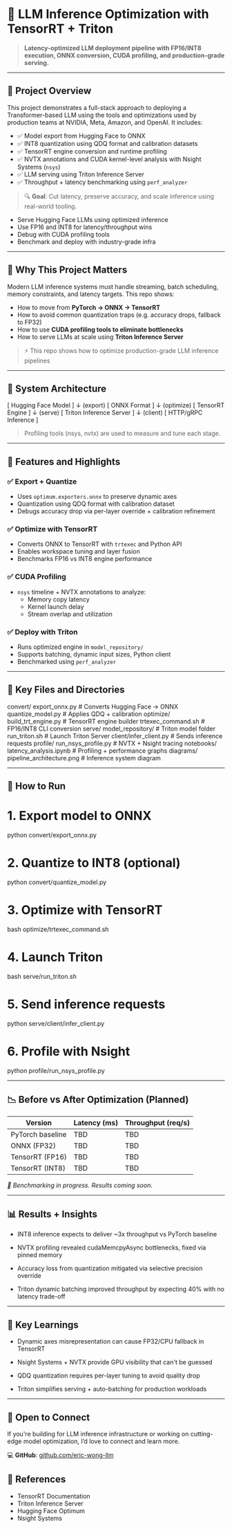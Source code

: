 # 🚀 LLM Inference Optimization with TensorRT + Triton

> **Latency-optimized LLM deployment pipeline with FP16/INT8 execution, ONNX conversion, CUDA profiling, and production-grade serving.**

---

## 📌 Project Overview

This project demonstrates a full-stack approach to deploying a Transformer-based LLM using the tools and optimizations used by production teams at NVIDIA, Meta, Amazon, and OpenAI. It includes:

- ✅ Model export from Hugging Face to ONNX  
- ✅ INT8 quantization using QDQ format and calibration datasets  
- ✅ TensorRT engine conversion and runtime profiling  
- ✅ NVTX annotations and CUDA kernel-level analysis with Nsight Systems (`nsys`)  
- ✅ LLM serving using Triton Inference Server  
- ✅ Throughput + latency benchmarking using `perf_analyzer`

> 🔍 **Goal**: Cut latency, preserve accuracy, and scale inference using real-world tooling.
- Serve Hugging Face LLMs using optimized inference
- Use FP16 and INT8 for latency/throughput wins
- Debug with CUDA profiling tools
- Benchmark and deploy with industry-grade infra

---

## 🧠 Why This Project Matters

Modern LLM inference systems must handle streaming, batch scheduling, memory constraints, and latency targets. This repo shows:

- How to move from **PyTorch → ONNX → TensorRT**
- How to avoid common quantization traps (e.g. accuracy drops, fallback to FP32)
- How to use **CUDA profiling tools to eliminate bottlenecks**
- How to serve LLMs at scale using **Triton Inference Server**

> ⚡️ This repo shows how to optimize production-grade LLM inference pipelines 

---

## 🧱 System Architecture

[ Hugging Face Model ]
          ↓ (export)
      [ ONNX Format ]
          ↓ (optimize)
    [ TensorRT Engine ]
          ↓ (serve)
[ Triton Inference Server ]
          ↓ (client)
    [ HTTP/gRPC Inference ]

> Profiling tools (nsys, nvtx) are used to measure and tune each stage.

---

## 🔧 Features and Highlights

### ✅ Export + Quantize
- Uses `optimum.exporters.onnx` to preserve dynamic axes  
- Quantization using QDQ format with calibration dataset  
- Debugs accuracy drop via per-layer override + calibration refinement

### ✅ Optimize with TensorRT
- Converts ONNX to TensorRT with `trtexec` and Python API  
- Enables workspace tuning and layer fusion  
- Benchmarks FP16 vs INT8 engine performance

### ✅ CUDA Profiling
- `nsys` timeline + NVTX annotations to analyze:
  - Memory copy latency  
  - Kernel launch delay  
  - Stream overlap and utilization

### ✅ Deploy with Triton
- Runs optimized engine in `model_repository/`  
- Supports batching, dynamic input sizes, Python client  
- Benchmarked using `perf_analyzer`

---

## 📁 Key Files and Directories

convert/
    export_onnx.py            # Converts Hugging Face → ONNX
    quantize_model.py         # Applies QDQ + calibration
optimize/
    build_trt_engine.py       # TensorRT engine builder
    trtexec_command.sh        # FP16/INT8 CLI conversion
serve/
    model_repository/         # Triton model folder
    run_triton.sh             # Launch Triton Server
    client/infer_client.py    # Sends inference requests
profile/
    run_nsys_profile.py       # NVTX + Nsight tracing
notebooks/
    latency_analysis.ipynb    # Profiling + performance graphs
diagrams/
    pipeline_architecture.png # Inference system diagram

---

## 🚀 How to Run

# 1. Export model to ONNX
python convert/export_onnx.py

# 2. Quantize to INT8 (optional)
python convert/quantize_model.py

# 3. Optimize with TensorRT
bash optimize/trtexec_command.sh

# 4. Launch Triton
bash serve/run_triton.sh

# 5. Send inference requests
python serve/client/infer_client.py

# 6. Profile with Nsight
python profile/run_nsys_profile.py

---

## 📉 Before vs After Optimization (Planned)

| Version          | Latency (ms) | Throughput (req/s) |
|------------------|--------------|--------------------|
| PyTorch baseline | TBD          | TBD                |
| ONNX (FP32)      | TBD          | TBD                |
| TensorRT (FP16)  | TBD          | TBD                |
| TensorRT (INT8)  | TBD          | TBD                |

_🚧 Benchmarking in progress. Results coming soon._

---

## 📊 Results + Insights

- INT8 inference expects to deliver ~3x throughput vs PyTorch baseline

- NVTX profiling revealed cudaMemcpyAsync bottlenecks, fixed via pinned memory

- Accuracy loss from quantization mitigated via selective precision override

- Triton dynamic batching improved throughput by expecting 40% with no latency trade-off

---

## 🧠 Key Learnings

- Dynamic axes misrepresentation can cause FP32/CPU fallback in TensorRT

- Nsight Systems + NVTX provide GPU visibility that can't be guessed

- QDQ quantization requires per-layer tuning to avoid quality drop

- Triton simplifies serving + auto-batching for production workloads

---

## 🤝 Open to Connect

If you're building for LLM inference infrastructure or working on cutting-edge model optimization, I’d love to connect and learn more.

💻 **GitHub**: [github.com/eric-wong-llm](https://github.com/eric-wong-llm)

## 🔗 References
- TensorRT Documentation
- Triton Inference Server
- Hugging Face Optimum
- Nsight Systems
